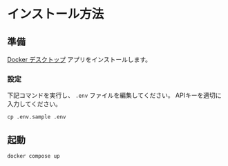
# インストール方法

## 準備

[Docker デスクトップ](https://docs.docker.com/get-docker/) アプリをインストールします。

### 設定

下記コマンドを実行し、 `.env` ファイルを編集してください。
APIキーを適切に入力してください。

```
cp .env.sample .env
```

## 起動

```bash
docker compose up
```
